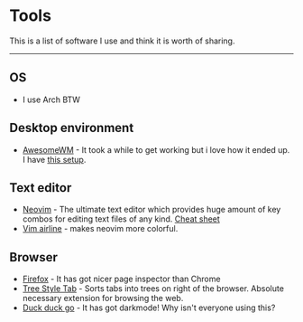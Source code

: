 # Tools
This is a list of software I use and think it is worth of sharing.
******

## OS
- I use Arch BTW

## Desktop environment

- [AwesomeWM](https://awesomewm.org) - It took a while to get working but i love how it ended up. I have [this setup](setup).  

## Text editor

- [Neovim](https://neovim.io/) - The ultimate text editor which provides huge amount of key combos for editing text files of any kind. [Cheat sheet](vim)  
- [Vim airline](https://github.com/vim-airline/vim-airline) - makes neovim more colorful.  

## Browser

- [Firefox](https://mozilla.org/en-US/firefox/browsers/) - It has got nicer page inspector than Chrome  
- [Tree Style Tab](https://github.com/piroor/treestyletab) - Sorts tabs into trees on right of the browser. Absolute necessary extension for browsing the web.  
- [Duck duck go](https://ddg.gg/) - It has got darkmode! Why isn't everyone using this?  
